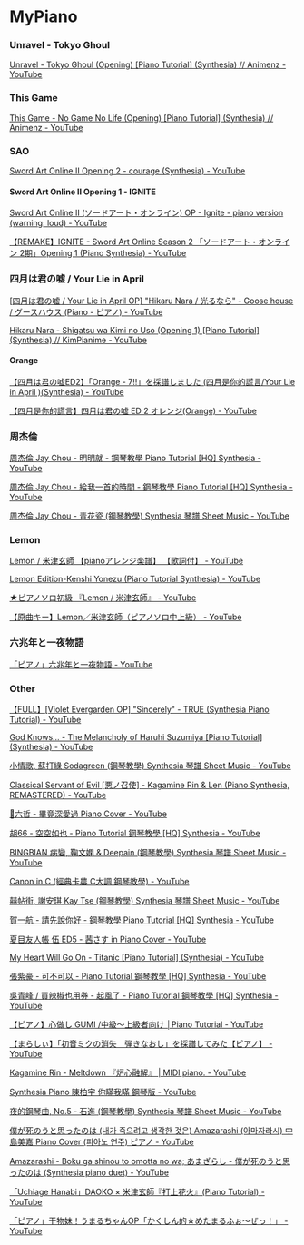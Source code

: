 # MyPiano

### Unravel - Tokyo Ghoul

[Unravel - Tokyo Ghoul (Opening) [Piano Tutorial] (Synthesia) // Animenz - YouTube](https://www.youtube.com/watch?v=-AVWEtlG3iQ)

### This Game

[This Game - No Game No Life (Opening) [Piano Tutorial] (Synthesia) // Animenz - YouTube](https://www.youtube.com/watch?v=mbURFdczMjU)

### SAO

[Sword Art Online II Opening 2 - courage (Synthesia) - YouTube](https://www.youtube.com/watch?v=WEEk4oHSjwk)

#### Sword Art Online II Opening 1 - IGNITE

[Sword Art Online II (ソードアート・オンライン) OP - Ignite - piano version (warning: loud) - YouTube](https://www.youtube.com/watch?v=XGCwPlqhGlo)

[【REMAKE】IGNITE - Sword Art Online Season 2 「ソードアート・オンライン 2期」Opening 1 (Piano Synthesia) - YouTube](https://www.youtube.com/watch?v=drPLIuY6EjU)

### 四月は君の嘘 / Your Lie in April

[[四月は君の嘘 / Your Lie in April OP\] "Hikaru Nara / 光るなら" - Goose house / グースハウス (Piano - ピアノ) - YouTube](https://www.youtube.com/watch?v=Pse7g703tlk)

[Hikaru Nara - Shigatsu wa Kimi no Uso (Opening 1) [Piano Tutorial] (Synthesia) // KimPianime - YouTube](https://www.youtube.com/watch?v=_jZPtK4B3WM)

#### Orange

[【四月は君の嘘ED2】「Orange - 7!!」を採譜しました (四月是你的謊言/Your Lie in April )(Synthesia) - YouTube](https://www.youtube.com/watch?v=Jon9Ws65dbU)

[【四月是你的謊言】四月は君の嘘 ED 2 オレンジ(Orange) - YouTube](https://www.youtube.com/watch?v=_UOmg0cQHf8)

### 周杰倫

[周杰倫 Jay Chou - 明明就 - 鋼琴教學 Piano Tutorial [HQ] Synthesia - YouTube](https://www.youtube.com/watch?v=q_J4EV9YWuU)

[周杰倫 Jay Chou - 給我一首的時間 - 鋼琴教學 Piano Tutorial [HQ] Synthesia - YouTube](https://www.youtube.com/watch?v=GYIlHAceaKs)

[周杰倫 Jay Chou - 青花瓷 (鋼琴教學) Synthesia 琴譜 Sheet Music - YouTube](https://www.youtube.com/watch?v=L-KYYIbcvcw)

### Lemon

[Lemon / 米津玄師 【pianoアレンジ楽譜】 【歌詞付】 - YouTube](https://www.youtube.com/watch?v=Wi4fw1N9j-0)

[Lemon Edition-Kenshi Yonezu (Piano Tutorial Synthesia) - YouTube](https://www.youtube.com/watch?v=U-vAWVdi5xY)

[★ピアノソロ初級 『Lemon / 米津玄師』 - YouTube](https://www.youtube.com/watch?v=VDs_J0F3zx0)

[【原曲キー】Lemon／米津玄師（ピアノソロ中上級） - YouTube](https://www.youtube.com/watch?v=NPlK9QCzqwY)

### 六兆年と一夜物語

[「ピアノ」六兆年と一夜物語 - YouTube](https://www.youtube.com/watch?v=-ewpdZmih4I)

### Other

[【FULL】[Violet Evergarden OP] "Sincerely" - TRUE (Synthesia Piano Tutorial) - YouTube](https://www.youtube.com/watch?v=U2UaCpm0tVM)

[God Knows... - The Melancholy of Haruhi Suzumiya [Piano Tutorial] (Synthesia) - YouTube](https://www.youtube.com/watch?v=cUJREgDMDI4)

[小情歌, 蘇打綠 Sodagreen (鋼琴教學) Synthesia 琴譜 Sheet Music - YouTube](https://www.youtube.com/watch?v=O9PZAaf_1LM)

[Classical Servant of Evil [悪ノ召使] - Kagamine Rin & Len (Piano Synthesia, REMASTERED) - YouTube](https://www.youtube.com/watch?v=-V0wIUQsFC8)

[🎹六哲 - 畢竟深愛過 Piano Cover - YouTube](https://www.youtube.com/watch?v=H7tIcA_WhUw)

[胡66 - 空空如也 - Piano Tutorial 鋼琴教學 [HQ] Synthesia - YouTube](https://www.youtube.com/watch?v=w8PICylnU2k)

[BINGBIAN 病變, 鞠文嫻 & Deepain (鋼琴教學) Synthesia 琴譜 Sheet Music - YouTube](https://www.youtube.com/watch?v=ogHxrQJIEXk)

[Canon in C (經典卡農 C大調 鋼琴教學) - YouTube](https://www.youtube.com/watch?v=oEhmnOfWvu4)

[囍帖街, 謝安琪 Kay Tse (鋼琴教學) Synthesia 琴譜 Sheet Music - YouTube](https://www.youtube.com/watch?v=Ti2LmZdWUOE)

[賀一航 - 請先說你好 - 鋼琴教學 Piano Tutorial [HQ] Synthesia - YouTube](https://www.youtube.com/watch?v=EA1w6JHzz3U)

[夏目友人帳 伍 ED5 - 茜さす in Piano Cover - YouTube](https://www.youtube.com/watch?v=kT_eE32goys)

[My Heart Will Go On - Titanic [Piano Tutorial] (Synthesia) - YouTube](https://www.youtube.com/watch?v=696cmfqz0t8)

[張紫豪 - 可不可以 - Piano Tutorial 鋼琴教學 [HQ] Synthesia - YouTube](https://www.youtube.com/watch?v=G-tsJrrEUnM)

[吳青峰 / 買辣椒也用券 - 起風了 - Piano Tutorial 鋼琴教學 [HQ] Synthesia - YouTube](https://www.youtube.com/watch?v=JHPrmJSDjo8)

[【ピアノ】心做し GUMI /中級～上級者向け │Piano Tutorial - YouTube](https://www.youtube.com/watch?v=U8aOmt-bccU)

[【まらしぃ】「初音ミクの消失　弾きなおし」を採譜してみた【ピアノ】 - YouTube](https://www.youtube.com/watch?v=TMBnl7-y67g)

[Kagamine Rin - Meltdown 『炉心融解』 | MIDI piano. - YouTube](https://www.youtube.com/watch?v=oz9vJbKkUvo)

[Synthesia Piano 陳柏宇 你瞞我瞞 鋼琴版 - YouTube](https://www.youtube.com/watch?v=48xS8yPJyFo)

[夜的鋼琴曲, No.5 - 石進 (鋼琴教學) Synthesia 琴譜 Sheet Music - YouTube](https://www.youtube.com/watch?v=RIJGrOWjP20)

[僕が死のうと思ったのは (내가 죽으려고 생각한 것은) Amazarashi (아마자라시) 中島美嘉 Piano Cover (피아노 연주) ピアノ - YouTube](https://www.youtube.com/watch?v=s2hG7nUTgKo)

[Amazarashi - Boku ga shinou to omotta no wa; あまざらし - 僕が死のうと思ったのは (Synthesia piano duet) - YouTube](https://www.youtube.com/watch?v=I8kIYCPCsXY)

[「Uchiage Hanabi」DAOKO × 米津玄師『打上花火』(Piano Tutorial) - YouTube](https://www.youtube.com/watch?v=GsVYanDFpjg)

[「ピアノ」干物妹！うまるちゃんOP「かくしん的☆めたまるふぉ～ぜっ！」 - YouTube](https://www.youtube.com/watch?v=XkcUsbQs2OA)
